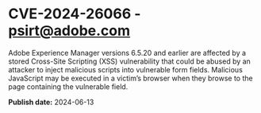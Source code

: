 # CVE-2024-26066 - psirt@adobe.com

Adobe Experience Manager versions 6.5.20 and earlier are affected by a stored Cross-Site Scripting (XSS) vulnerability that could be abused by an attacker to inject malicious scripts into vulnerable form fields. Malicious JavaScript may be executed in a victim’s browser when they browse to the page containing the vulnerable field.

**Publish date:** 2024-06-13
